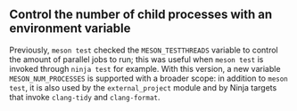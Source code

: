 ## Control the number of child processes with an environment variable

Previously, `meson test` checked the `MESON_TESTTHREADS` variable to control
the amount of parallel jobs to run; this was useful when `meson test` is
invoked through `ninja test` for example.  With this version, a new variable
`MESON_NUM_PROCESSES` is supported with a broader scope: in addition to
`meson test`, it is also used by the `external_project` module and by
Ninja targets that invoke `clang-tidy` and `clang-format`.
